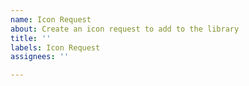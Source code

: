 ```yaml
---
name: Icon Request
about: Create an icon request to add to the library
title: ''
labels: Icon Request
assignees: ''

---
```



